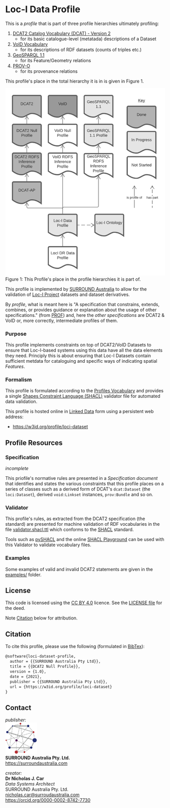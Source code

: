 # Loc-I Data Profile
This is a *profile* that is part of three profile hierarchies ultimately profiling:

1. [DCAT2 Catalog Vocabulary (DCAT) - Version 2](https://www.w3.org/TR/vocab-dcat/) 
    * for its basic catalogue-level (metatada) descriptions of a Dataset
2. [VoID Vocabulary](https://www.w3.org/TR/void/) 
    * for its descriptions of RDF datasets (counts of triples etc.)
3. [GeoSPARQL 1.1](https://opengeospatial.github.io/ogc-geosparql/geosparql11/spec.html)
    * for its Feature/Geometry relations
4. [PROV-O](https://www.w3.org/TR/prov-o/)
    * for its provenance relations

This profile's place in the total hierarchy it is in is given in Figure 1.

![](loci-data-profile-hierarchy.png)
Figure 1: This Profile's place in the profile hierarchies it is part of. 


This profile is implemented by [SURROUND Australia](https://surroundaustralia.com) to allow for the validation of [Loc-I Project](https://www.ga.gov.au/locationindex) datasets and dataset derivatives.

By *profile*, what is meant here is "A specification that constrains, extends, combines, or provides guidance or explanation about the usage of other specifications." (from [PROF](https://www.w3.org/TR/dx-prof/#definitions)) and, here the *other specifications* are DCAT2 & VoID or, more correctly, intermediate profiles of them.

### Purpose
This profile implements constraints on top of DCAT2/VoID Datasets to ensure that Loc-I-based systems using this data have all the data elements they need. Principly this is about ensuring that Loc-I Datasets contain sufficient metdata for cataloguing and specific ways of indicating spatial _Features_.

### Formalism
This profile is formulated according to the [Profiles Vocabulary](https://www.w3.org/TR/dx-prof/) and provides a single [Shapes Constraint Language (SHACL)](https://www.w3.org/TR/shacl/) validator file for automated data validation.

This profile is hosted online in [Linked Data](https://www.w3.org/standards/semanticweb/data) form using a persistent web address:

* <https://w3id.org/profile/loci-dataset>


## Profile Resources

### Specification
_incomplete_

This priofile's normative rules are presented in a _Specification document_ that identifies and states the various constraints that this profile places on a series of classes such as a derived form of DCAT's `dcat:Dataset` (the `loci:Dataset`), derived `void:Linkset` instances, `prov:Bundle` and so on.

### Validator
This profile's rules, as extracted from the DCAT2 specification (the standard) are presented for machine validation of RDF vocabularies in the file [validator.shacl.ttl](validator.shacl.ttl) which conforms to the [SHACL](https://www.w3.org/TR/shacl/) standard.

Tools such as [pySHACL](https://github.com/RDFLib/pySHACL) and the online [SHACL Playground](https://shacl.org/playground/) can be used with this Validator to validate vocabulary files.

### Examples
Some examples of valid and invalid DCAT2 statements are given in the [examples/](examples/) folder.


## License  
This code is licensed using the [CC BY 4.0](https://creativecommons.org/licenses/by/4.0/) licence. See the [LICENSE file](LICENSE) for the deed. 

Note [Citation](#citation) below for attribution.


## Citation
To cite this profile, please use the following (formulated in [BibTex](http://www.bibtex.org/)):

```
@software{loci-dataset-profile,
  author = {{SURROUND Australia Pty Ltd}},
  title = {{DCAT2 Null Profile}},
  version = {1.0},
  date = {2021},
  publisher = {{SURROUND Australia Pty Ltd}},
  url = {https://w3id.org/profile/loci-dataset}
}
``` 


## Contact
*publisher:*  
![](style/SURROUND-logo-100.png)  
**SURROUND Australia Pty. Ltd.**  
<https://surroundaustralia.com>  

*creator:*  
**Dr Nicholas J. Car**  
*Data Systems Architect*  
SURROUND Australia Pty. Ltd.  
<nicholas.car@surroudaustralia.com>  
<https://orcid.org/0000-0002-8742-7730>